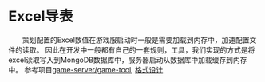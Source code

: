 # Excel导表
&emsp;&emsp;策划配置的Excel数值在游戏服启动时一般是需要加载到内存中，加速配置文件的读取。
因此在开发中一般都有自己的一套规则，工具，我们实现的方式是将excel读取写入到MongoDB数据库中，服务器启动从数据库中加载缓存到内存中。
参考项目[game-server/game-tool](https://github.com/jzyong/game-server/tree/master/game-tool),
[格式设计](https://github.com/jzyong/game-server/wiki/%E5%AF%BC%E8%A1%A8%E5%B7%A5%E5%85%B7)

